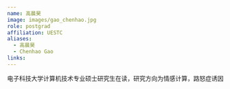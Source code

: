 ```yaml
---
name: 高晨昊
image: images/gao_chenhao.jpg
role: postgrad
affiliation: UESTC
aliases:
  - 高晨昊
  - Chenhao Gao
links:
---
```


电子科技大学计算机技术专业硕士研究生在读，研究方向为情感计算，路怒症诱因
